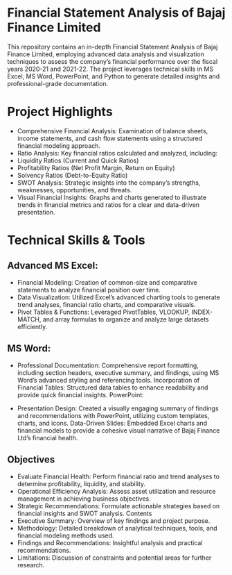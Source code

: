 # Financial Statement Analysis of Bajaj Finance Limited
This repository contains an in-depth Financial Statement Analysis of Bajaj Finance Limited, employing advanced data analysis and visualization techniques to assess the company’s financial performance over the fiscal years 2020-21 and 2021-22. The project leverages technical skills in MS Excel, MS Word, PowerPoint, and Python to generate detailed insights and professional-grade documentation.

# Project Highlights
* Comprehensive Financial Analysis: Examination of balance sheets, income statements, and cash flow statements using a structured financial modeling approach.
* Ratio Analysis: Key financial ratios calculated and analyzed, including:
* Liquidity Ratios (Current and Quick Ratios)
* Profitability Ratios (Net Profit Margin, Return on Equity)
* Solvency Ratios (Debt-to-Equity Ratio)
* SWOT Analysis: Strategic insights into the company’s strengths, weaknesses, opportunities, and threats.
* Visual Financial Insights: Graphs and charts generated to illustrate trends in financial metrics and ratios for a clear and data-driven presentation.
  
# Technical Skills & Tools
## Advanced MS Excel:

* Financial Modeling: Creation of common-size and comparative statements to analyze financial position over time.
* Data Visualization: Utilized Excel’s advanced charting tools to generate trend analyses, financial ratio charts, and comparative visuals.
* Pivot Tables & Functions: Leveraged PivotTables, VLOOKUP, INDEX-MATCH, and array formulas to organize and analyze large datasets efficiently.
  
## MS Word:

* Professional Documentation: Comprehensive report formatting, including section headers, executive summary, and findings, using MS Word’s advanced styling and referencing tools.
Incorporation of Financial Tables: Structured data tables to enhance readability and provide quick financial insights.
PowerPoint:

* Presentation Design: Created a visually engaging summary of findings and recommendations with PowerPoint, utilizing custom templates, charts, and icons.
Data-Driven Slides: Embedded Excel charts and financial models to provide a cohesive visual narrative of Bajaj Finance Ltd’s financial health.


## Objectives

* Evaluate Financial Health: Perform financial ratio and trend analyses to determine profitability, liquidity, and stability.
* Operational Efficiency Analysis: Assess asset utilization and resource management in achieving business objectives.
* Strategic Recommendations: Formulate actionable strategies based on financial insights and SWOT analysis.
Contents
* Executive Summary: Overview of key findings and project purpose.
* Methodology: Detailed breakdown of analytical techniques, tools, and financial modeling methods used.
* Findings and Recommendations: Insightful analysis and practical recommendations.
* Limitations: Discussion of constraints and potential areas for further research.
